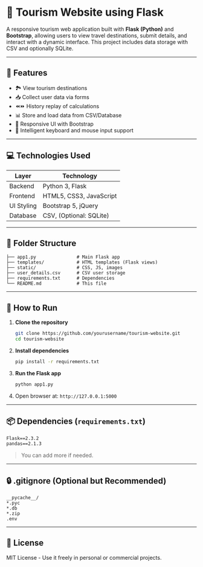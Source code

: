 # 🧳 Tourism Website using Flask

A responsive tourism web application built with **Flask (Python)** and **Bootstrap**, allowing users to view travel destinations, submit details, and interact with a dynamic interface. This project includes data storage with CSV and optionally SQLite.

---

## 🚀 Features

- 🏞️ View tourism destinations
- 📥 Collect user data via forms
- ⏪⏩ History replay of calculations
- 📊 Store and load data from CSV/Database
- 🎨 Responsive UI with Bootstrap
- 🧠 Intelligent keyboard and mouse input support

---

## 💻 Technologies Used

| Layer       | Technology                    |
|-------------|-------------------------------|
| Backend     | Python 3, Flask               |
| Frontend    | HTML5, CSS3, JavaScript       |
| UI Styling  | Bootstrap 5, jQuery           |
| Database    | CSV, (Optional: SQLite)       |

---

## 📂 Folder Structure

```plaintext
├── app1.py               # Main Flask app
├── templates/            # HTML templates (Flask views)
├── static/               # CSS, JS, images
├── user_details.csv      # CSV user storage
├── requirements.txt      # Dependencies
└── README.md             # This file
```

---

## 🧪 How to Run

1. **Clone the repository**
   ```bash
   git clone https://github.com/yourusername/tourism-website.git
   cd tourism-website
   ```

2. **Install dependencies**
   ```bash
   pip install -r requirements.txt
   ```

3. **Run the Flask app**
   ```bash
   python app1.py
   ```

4. Open browser at: `http://127.0.0.1:5000`

---

## 📦 Dependencies (`requirements.txt`)

```txt
Flask==2.3.2
pandas==2.1.3
```

> You can add more if needed.

---

## 🔒 .gitignore (Optional but Recommended)

```gitignore
__pycache__/
*.pyc
*.db
*.zip
.env
```

---

## 📜 License

MIT License - Use it freely in personal or commercial projects.
